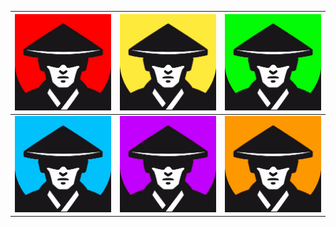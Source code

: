 | ![](https://github.com/Samurai-Vault/Assets/raw/main/Logos/Samurai%20Logo.jpg) | ![](https://github.com/Samurai-Vault/Assets/raw/main/Logos/Logo2.jpg) | ![](https://github.com/Samurai-Vault/Assets/raw/main/Logos/Logo3.jpg) |
|:--:|:--:|:--:|
| ![](https://github.com/Samurai-Vault/Assets/raw/main/Logos/Logo4.jpg) | ![](https://github.com/Samurai-Vault/Assets/raw/main/Logos/Logo5.jpg) | ![](https://github.com/Samurai-Vault/Assets/raw/main/Logos/Logo6.jpg) |
